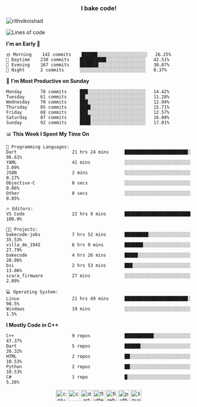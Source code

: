 <h3 align="center">I bake code!</h3>

<p align="left"> <img src="https://komarev.com/ghpvc/?username=rithviknishad" alt="rithviknishad" /> </p>

<!--START_SECTION:waka-->
![Lines of code](https://img.shields.io/badge/From%20Hello%20World%20I%27ve%20Written-23.3%20million%20lines%20of%20code-blue)

**I'm an Early 🐤** 

```text
🌞 Morning    142 commits    ██████░░░░░░░░░░░░░░░░░░░   26.25% 
🌆 Daytime    230 commits    ██████████░░░░░░░░░░░░░░░   42.51% 
🌃 Evening    167 commits    ███████░░░░░░░░░░░░░░░░░░   30.87% 
🌙 Night      2 commits      ░░░░░░░░░░░░░░░░░░░░░░░░░   0.37%

```
📅 **I'm Most Productive on Sunday** 

```text
Monday       78 commits     ███░░░░░░░░░░░░░░░░░░░░░░   14.42% 
Tuesday      61 commits     ██░░░░░░░░░░░░░░░░░░░░░░░   11.28% 
Wednesday    70 commits     ███░░░░░░░░░░░░░░░░░░░░░░   12.94% 
Thursday     85 commits     ████░░░░░░░░░░░░░░░░░░░░░   15.71% 
Friday       68 commits     ███░░░░░░░░░░░░░░░░░░░░░░   12.57% 
Saturday     87 commits     ████░░░░░░░░░░░░░░░░░░░░░   16.08% 
Sunday       92 commits     ████░░░░░░░░░░░░░░░░░░░░░   17.01%

```


📊 **This Week I Spent My Time On** 

```text
💬 Programming Languages: 
Dart                     21 hrs 24 mins      ████████████████████████░   96.61% 
YAML                     41 mins             ░░░░░░░░░░░░░░░░░░░░░░░░░   3.09% 
JSON                     2 mins              ░░░░░░░░░░░░░░░░░░░░░░░░░   0.17% 
Objective-C              0 secs              ░░░░░░░░░░░░░░░░░░░░░░░░░   0.06% 
Other                    0 secs              ░░░░░░░░░░░░░░░░░░░░░░░░░   0.05%

🔥 Editors: 
VS Code                  22 hrs 9 mins       █████████████████████████   100.0%

🐱‍💻 Projects: 
bakecode-jobs            7 hrs 52 mins       █████████░░░░░░░░░░░░░░░░   35.53% 
villa_de_1945            6 hrs 9 mins        ███████░░░░░░░░░░░░░░░░░░   27.79% 
bakecode                 4 hrs 26 mins       █████░░░░░░░░░░░░░░░░░░░░   20.06% 
bsi                      2 hrs 53 mins       ███░░░░░░░░░░░░░░░░░░░░░░   13.06% 
scara_firmware           27 mins             ░░░░░░░░░░░░░░░░░░░░░░░░░   2.09%

💻 Operating System: 
Linux                    21 hrs 49 mins      ████████████████████████░   98.5% 
Windows                  19 mins             ░░░░░░░░░░░░░░░░░░░░░░░░░   1.5%

```

**I Mostly Code in C++** 

```text
C++                      9 repos             ███████████░░░░░░░░░░░░░░   47.37% 
Dart                     5 repos             ██████░░░░░░░░░░░░░░░░░░░   26.32% 
HTML                     2 repos             ██░░░░░░░░░░░░░░░░░░░░░░░   10.53% 
Python                   2 repos             ██░░░░░░░░░░░░░░░░░░░░░░░   10.53% 
C#                       1 repo              █░░░░░░░░░░░░░░░░░░░░░░░░   5.26%

```



<!--END_SECTION:waka-->

<p align="center">
  <img src="https://devicons.github.io/devicon/devicon.git/icons/cplusplus/cplusplus-original.svg" alt="cplusplus" width="30" height="30"/>
  <img src="https://devicons.github.io/devicon/devicon.git/icons/c/c-original.svg" alt="c" width="30" height="30"/>
  <img src="https://www.vectorlogo.zone/logos/dartlang/dartlang-icon.svg" alt="dart" width="30" height="30"/>
  <img src="https://www.vectorlogo.zone/logos/flutterio/flutterio-icon.svg" alt="flutter" width="30" height="30"/> 
  <img src="https://www.vectorlogo.zone/logos/firebase/firebase-icon.svg" alt="firebase" width="30" height="30"/> 
  <img src="https://devicons.github.io/devicon/devicon.git/icons/python/python-original.svg" alt="python" width="30" height="30"/> 
  <img src="https://devicons.github.io/devicon/devicon.git/icons/linux/linux-original.svg" alt="linux" width="30" height="30"/> 
</p>
